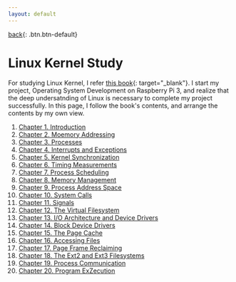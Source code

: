 ```yaml
---
layout: default
---
```

[back](../../smain){: .btn.btn-default}

# Linux Kernel Study

For studying Linux Kernel, I refer [this book](https://books.google.co.kr/books/about/Understanding_the_Linux_Kernel.html?id=h0lltXyJ8aIC&source=kp_cover&redir_esc=y){: target="_blank"}. I start my project, Operating System Development on Raspberry Pi 3, and realize that the deep undersatnding of Linux is necessary to complete my project successfully. In this page, I follow the book's contents, and arrange the contents by my own view. 

1. [Chapter 1. Introduction]()
1. [Chapter 2. Moemory Addressing]()
1. [Chapter 3. Processes]()
1. [Chapter 4. Interrupts and Exceptions]()
1. [Chapter 5. Kernel Synchronization]()
1. [Chapter 6. Timing Measurements]()
1. [Chapter 7. Process Scheduling]()
1. [Chapter 8. Memory Management]()
1. [Chapter 9. Process Address Space]()
1. [Chapter 10. System Calls]()
1. [Chapter 11. Signals]()
1. [Chapter 12. The Virtual Filesystem]()
1. [Chapter 13. I/O Architecture and Device Drivers]()
1. [Chapter 14. Block Device Drivers]()
1. [Chapter 15. The Page Cache]()
1. [Chapter 16. Accessing Files]()
1. [Chapter 17. Page Frame Reclaiming]()
1. [Chapter 18. The Ext2 and Ext3 Filesystems]()
1. [Chapter 19. Process Communication]()
1. [Chapter 20. Program ExZecution]()